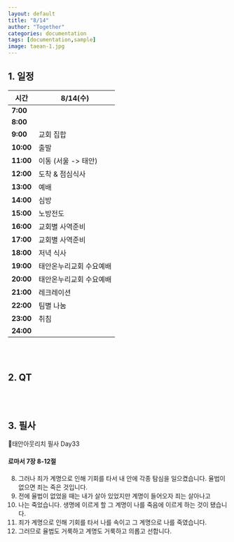 ```yaml
---
layout: default
title: "8/14"
author: "Together"
categories: documentation
tags: [documentation,sample]
image: taean-1.jpg
---
```


## 1. 일정

시간 | 8/14(수)
------------ | -------------
**7:00** |  
**8:00** |  
**9:00** | 교회 집합 
**10:00** | 출발 
**11:00** | 이동 (서울 -> 태안) 
**12:00** | 도착 & 점심식사 
**13:00** | 예배 
**14:00** | 심방 
**15:00** | 노방전도
**16:00** | 교회별 사역준비 
**17:00** | 교회별 사역준비
**18:00** | 저녁 식사
**19:00** | 태안온누리교회 수요예배
**20:00** | 태안온누리교회 수요예배 
**21:00** | 레크레이션
**22:00** | 팀별 나눔
**23:00** | 취침 
**24:00** | 

<br>
<br>

## 2. QT


<br>
<br>

## 3. 필사
📝태안아웃리치 필사 Day33

#### 로마서 7장 8-12절

8. 그러나 죄가 계명으로 인해 기회를 타서 내 안에 각종 탐심을 일으켰습니다. 율법이 없으면 죄는 죽은 것입니다.
9. 전에 율법이 없었을 때는 내가 살아 있었지만 계명이 들어오자 죄는 살아나고
10. 나는 죽었습니다. 생명에 이르게 할 그 계명이 나를 죽음에 이르게 하는 것이 됐습니다.
11. 죄가 계명으로 인해 기회를 타서 나를 속이고 그 계명으로 나를 죽였습니다.
12. 그러므로 율법도 거룩하고 계명도 거룩하고 의롭고 선합니다.
